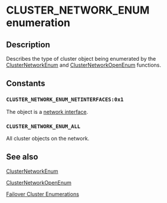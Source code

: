 # CLUSTER_NETWORK_ENUM enumeration

## Description

Describes the type of cluster object being enumerated by the
[ClusterNetworkEnum](https://learn.microsoft.com/windows/desktop/api/clusapi/nf-clusapi-clusternetworkenum) and
[ClusterNetworkOpenEnum](https://learn.microsoft.com/windows/desktop/api/clusapi/nf-clusapi-clusternetworkopenenum) functions.

## Constants

### `CLUSTER_NETWORK_ENUM_NETINTERFACES:0x1`

The object is a [network interface](https://learn.microsoft.com/previous-versions/windows/desktop/mscs/network-interfaces).

### `CLUSTER_NETWORK_ENUM_ALL`

All cluster objects on the network.

## See also

[ClusterNetworkEnum](https://learn.microsoft.com/windows/desktop/api/clusapi/nf-clusapi-clusternetworkenum)

[ClusterNetworkOpenEnum](https://learn.microsoft.com/windows/desktop/api/clusapi/nf-clusapi-clusternetworkopenenum)

[Failover Cluster Enumerations](https://learn.microsoft.com/previous-versions/windows/desktop/mscs/cluster-enumerations)